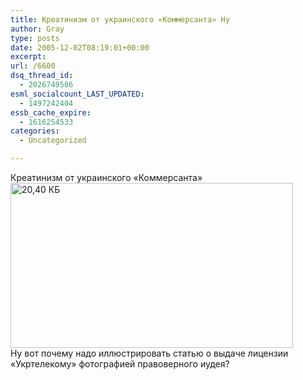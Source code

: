 ```yaml
---
title: Креатинизм от украинского «Коммерсанта» Ну
author: Gray
type: posts
date: 2005-12-02T08:19:01+00:00
excerpt:
url: /6600
dsq_thread_id:
  - 2026749586
esml_socialcount_LAST_UPDATED:
  - 1497242404
essb_cache_expire:
  - 1616254533
categories:
  - Uncategorized

---
```








Креатинизм от украинского &#171;Коммерсанта&#187;  
<img src="https://i0.wp.com/www.ljplus.ru/img/g/r/gray_ru/kommersant-ua.jpg?resize=452%2C264" width=452 height=264 alt='20,40 КБ' data-recalc-dims="1">  
Ну вот почему надо иллюстрировать статью о выдаче лицензии &#171;Укртелекому&#187; фотографией правоверного иудея?